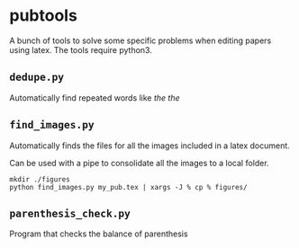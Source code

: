 pubtools
========

A bunch of tools to solve some specific problems when editing papers using latex.
The tools require python3.


`dedupe.py`
-----------

Automatically find repeated words like *the the*

`find_images.py`
----------------

Automatically finds the files for all the images included in a latex document.

Can be used with a pipe to consolidate all the images to a local folder.

```
mkdir ./figures
python find_images.py my_pub.tex | xargs -J % cp % figures/
```

`parenthesis_check.py`
----------------------

Program that checks the balance of parenthesis
